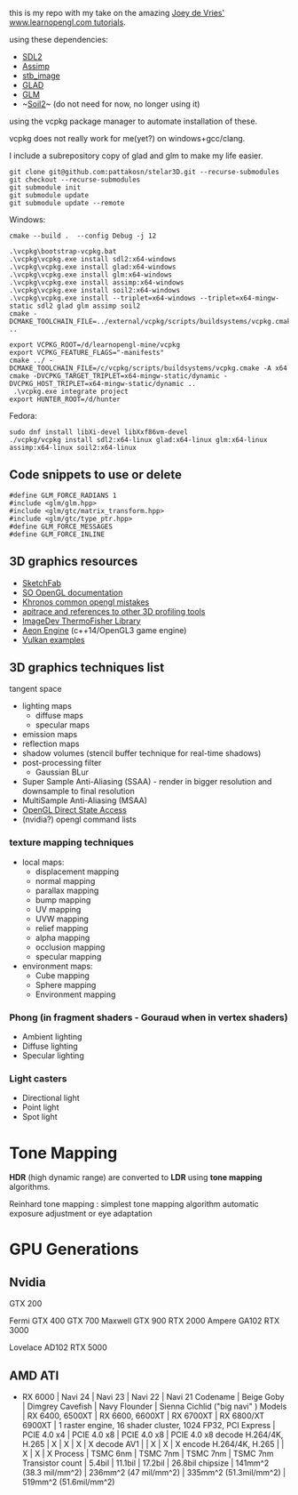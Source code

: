 this is my repo with my take on the amazing [Joey de Vries' www.learnopengl.com tutorials](https://learnopengl.com).

using these dependencies:
* [SDL2](https://www.libsdl.org/)
* [Assimp](https://assimp.org/)
* [stb\_image](https://github.com/nothings/stb)
* [GLAD](https://github.com/Dav1dde/glad)
* [GLM](https://github.com/g-truc/glm)
* ~[Soil2](https://github.com/SpartanJ/soil2)~ (do not need for now, no longer using it)

using the vcpkg package manager to automate installation of these.

vcpkg does not really work for me(yet?) on windows+gcc/clang.

I include a subrepository copy of glad and glm to make my life easier.

```
git clone git@github.com:pattakosn/stelar3D.git --recurse-submodules
git checkout --recurse-submodules
git submodule init
git submodule update
git submodule update --remote
```

Windows:
```
cmake --build .  --config Debug -j 12

.\vcpkg\bootstrap-vcpkg.bat
.\vcpkg\vcpkg.exe install sdl2:x64-windows
.\vcpkg\vcpkg.exe install glad:x64-windows
.\vcpkg\vcpkg.exe install glm:x64-windows
.\vcpkg\vcpkg.exe install assimp:x64-windows
.\vcpkg\vcpkg.exe install soil2:x64-windows
.\vcpkg\vcpkg.exe install --triplet=x64-windows --triplet=x64-mingw-static sdl2 glad glm assimp soil2
cmake -DCMAKE_TOOLCHAIN_FILE=../external/vcpkg/scripts/buildsystems/vcpkg.cmake ..

export VCPKG_ROOT=/d/learnopengl-mine/vcpkg
export VCPKG_FEATURE_FLAGS="-manifests"
cmake ../ -DCMAKE_TOOLCHAIN_FILE=/c/vcpkg/scripts/buildsystems/vcpkg.cmake -A x64
cmake -DVCPKG_TARGET_TRIPLET=x64-mingw-static/dynamic -DVCPKG_HOST_TRIPLET=x64-mingw-static/dynamic ..
 .\vcpkg.exe integrate project
export HUNTER_ROOT=/d/hunter
```

Fedora:
```
sudo dnf install libXi-devel libXxf86vm-devel
./vcpkg/vcpkg install sdl2:x64-linux glad:x64-linux glm:x64-linux  assimp:x64-linux soil2:x64-linux
```

## Code snippets to use or delete
```
#define GLM_FORCE_RADIANS 1
#include <glm/glm.hpp>
#include <glm/gtc/matrix_transform.hpp>
#include <glm/gtc/type_ptr.hpp>
#define GLM_FORCE_MESSAGES
#define GLM_FORCE_INLINE
```


## 3D graphics resources
* [SketchFab](https://sketchfab.com/)
* [SO OpenGL documentation](https://sodocumentation.net/opengl)
* [Khronos common opengl mistakes](https://www.khronos.org/opengl/wiki/Common\_Mistakes)
* [apitrace and references to other 3D profiling tools](https://apitrace.github.io/)
* [ImageDev ThermoFisher Library](https://developer.imageviz.com/)
* [Aeon Engine](https://github.com/aeon-engine) (c++14/OpenGL3 game engine)
* [Vulkan examples](https://github.com/SaschaWillems/Vulkan)

## 3D graphics techniques list
tangent space
 * lighting maps
   - diffuse maps
   - specular maps 
 * emission maps
 * reflection maps
 * shadow volumes (stencil buffer technique for real-time shadows)
 * post-processing filter
   - Gaussian BLur
 * Super Sample Anti-Aliasing (SSAA) - render in bigger resolution and downsample to final resolution
 * MultiSample Anti-Aliasing (MSAA)
 * [OpenGL Direct State Access](https://www.khronos.org/opengl/wiki/Direct\_State\_Access)
 * (nvidia?) opengl command lists

### texture mapping techniques 
 * local maps:
   * displacement mapping
   * normal mapping
   * parallax mapping 
   * bump mapping
   * UV mapping
   * UVW mapping
   * relief mapping
   * alpha mapping
   * occlusion mapping
   * specular mapping
 * environment maps:
   * Cube mapping
   * Sphere mapping
   * Environment mapping

   
### Phong (in fragment shaders - Gouraud when in vertex shaders)
 * Ambient lighting
 * Diffuse lighting
 * Specular lighting
 
### Light casters
 * Directional light
 * Point light
 * Spot light

# Tone Mapping
**HDR** (high dynamic range) are converted to **LDR** using **tone mapping** algorithms.

Reinhard tone mapping : simplest tone mapping algorithm
automatic exposure adjustment or eye adaptation

# GPU Generations

## Nvidia
GTX 200

Fermi GTX 400
GTX 700
Maxwell GTX 900
RTX 2000
Ampere GA102 RTX 3000

Lovelace AD102 RTX 5000

## AMD ATI
* RX 6000
                | Navi 24    | Navi 23          | Navi 22       | Navi 21
Codename        | Beige Goby | Dimgrey Cavefish | Navy Flounder | Sienna Cichlid ("big navi" )
Models          | RX 6400, 6500XT | RX 6600, 6600XT | RX 6700XT | RX 6800/XT 6900XT
 | 1 raster engine, 16 shader cluster, 1024 FP32, 
PCI Express     | PCIE 4.0 x4 | PCIE 4.0 x8 | PCIE 4.0 x8 | PCIE 4.0 x8 
decode H.264/4K, H.265 | X | X | X | X 
decode AV1             |  | X | X | X
encode H.264/4K, H.265 |  | X | X | X 
Process         | TSMC 6nm | TSMC 7nm | TSMC 7nm | TSMC 7nm 
Transistor count | 5.4bil | 11.1bil | 17.2bil | 26.8bil
chipsize | 141mm^2 (38.3 mil/mm^2) | 236mm^2 (47 mil/mm^2) | 335mm^2 (51.3mil/mm^2) | 519mm^2 (51.6mil/mm^2)


